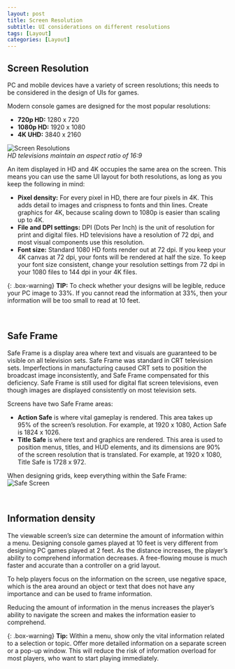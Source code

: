 ```yaml
---
layout: post
title: Screen Resolution
subtitle: UI considerations on different resolutions
tags: [Layout]
categories: [Layout]
---
```


## Screen Resolution
PC and mobile devices have a variety of screen resolutions; this needs to be considered in the design of UIs for games. 

Modern console games are designed for the most popular resolutions:
- **720p HD:** 1280 x 720
- **1080p HD:** 1920 x 1080
- **4K UHD:** 3840 x 2160

![Screen Resolutions](/privatebebo/img/Screen_Resolutions.jpg)  
_HD televisions maintain an aspect ratio of 16:9_

An item displayed in HD and 4K occupies the same area on the screen. This means you can use the same UI layout for both resolutions, as long as you keep the following in mind:
- **Pixel density:** For every pixel in HD, there are four pixels in 4K. This adds detail to images and crispness to fonts and thin lines. Create graphics for 4K, because scaling down to 1080p is easier than scaling up to 4K.
- **File and DPI settings:** DPI (Dots Per Inch) is the unit of resolution for print and digital files. HD televisions have a resolution of 72 dpi, and most visual components use this resolution.
- **Font size:** Standard 1080 HD fonts render out at 72 dpi. If you keep your 4K canvas at 72 dpi, your fonts will be rendered at half the size. To keep your font size consistent, change your resolution settings from 72 dpi in your 1080 files to 144 dpi in your 4K files.


{: .box-warning}
**TIP:** To check whether your designs will be legible, reduce your PC image to 33%. If you cannot read the information at 33%, then your information will be too small to read at 10 feet.

<br>


## Safe Frame
Safe Frame is a display area where text and visuals are guaranteed to be visible on all television sets. Safe Frame was standard in CRT television sets. Imperfections in manufacturing caused CRT sets to position the broadcast image inconsistently, and Safe Frame compensated for this deficiency. Safe Frame is still used for digital flat screen televisions, even though images are displayed consistently on most television sets.

Screens have two Safe Frame areas:
- **Action Safe** is where vital gameplay is rendered. This area takes up 95% of the screen’s resolution. For example, at 1920 x 1080, Action Safe is 1824 x 1026.
- **Title Safe** is where text and graphics are rendered. This area is used to position menus, titles, and HUD elements, and its dimensions are 90% of the screen resolution that is translated. For example, at 1920 x 1080, Title Safe is 1728 x 972.

When designing grids, keep everything within the Safe Frame:  
![Safe Screen](/privatebebo/img/Screen_Safe.jpg)  

<br>

## Information density
The viewable screen’s size can determine the amount of information within a menu. Designing console games played at 10 feet is very different from designing PC games played at 2 feet. As the distance increases, the player’s ability to comprehend information decreases. A free-flowing mouse is much faster and accurate than a controller on a grid layout.

To help players focus on the information on the screen, use negative space, which is the area around an object or text that does not have any importance and can be used to frame information. 

Reducing the amount of information in the menus increases the player’s ability to navigate the screen and makes the information easier to comprehend.


{: .box-warning}
**Tip:** Within a menu, show only the vital information related to a selection or topic. Offer more detailed information on a separate screen or a pop-up window. This will reduce the risk of information overload for most players, who want to start playing immediately.

<br>
